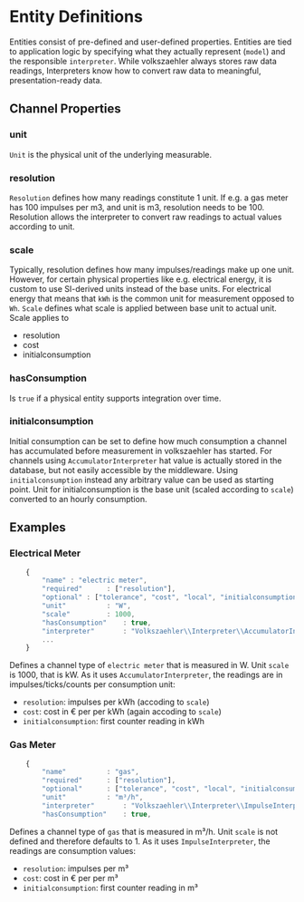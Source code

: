 # Entity Definitions

Entities consist of pre-defined and user-defined properties. Entities are tied to application logic by specifying what they actually represent (`model`) and the responsible `interpreter`. While volkszaehler always stores raw data readings, Interpreters know how to convert raw data to meaningful, presentation-ready data.

## Channel Properties

### unit

`Unit` is the physical unit of the underlying measurable.

### resolution

`Resolution` defines how many readings constitute 1 unit. If e.g. a gas meter has 100 impulses per m3, and unit is m3, resolution needs to be 100. Resolution allows the interpreter to convert raw readings to actual values according to unit.

### scale

Typically, resolution defines how many impulses/readings make up one unit. However, for certain physical properties like e.g. electrical energy, it is custom to use SI-derived units instead of the base units. For electrical energy that means that `kWh` is the common unit for measurement opposed to `Wh`.
`Scale` defines what scale is applied between base unit to actual unit. Scale applies to

  - resolution
  - cost
  - initialconsumption

### hasConsumption

Is `true` if a physical entity supports integration over time.

### initialconsumption

Initial consumption can be set to define how much consumption a channel has accumulated before measurement in volkszaehler has started. For channels using `AccumulatorInterpreter` hat value is actually stored in the database, but not easily accessible by the middleware. Using `initialconsumption` instead any arbitrary value can be used as starting point. Unit for initialconsumption is the base unit (scaled according to `scale`) converted to an hourly consumption.

## Examples

### Electrical Meter

````javascript
	{
		"name" : "electric meter",
		"required"		: ["resolution"],
		"optional" : ["tolerance", "cost", "local", "initialconsumption"],
		"unit"			: "W",
		"scale"			: 1000,
		"hasConsumption"	: true,
		"interpreter"		: "Volkszaehler\\Interpreter\\AccumulatorInterpreter",
		...
	}
````

Defines a channel type of `electric meter` that is measured in W. Unit `scale` is 1000, that is kW. As it uses `AccumulatorInterpreter`, the readings are in impulses/ticks/counts per consumption unit:

  - `resolution`: impulses per kWh (accoding to `scale`)
  - `cost`: cost in € per per kWh (again accoding to `scale`)
  - `initialconsumption`: first counter reading in kWh

### Gas Meter

````javascript
	{
		"name"			: "gas",
		"required"		: ["resolution"],
		"optional"		: ["tolerance", "cost", "local", "initialconsumption"],
		"unit"			: "m³/h",
		"interpreter"		: "Volkszaehler\\Interpreter\\ImpulseInterpreter",
		"hasConsumption"	: true,
````

Defines a channel type of `gas` that is measured in m³/h. Unit `scale` is not defined and therefore defaults to 1. As it uses `ImpulseInterpreter`, the readings are consumption values:

  - `resolution`: impulses per m³
  - `cost`: cost in € per per m³
  - `initialconsumption`: first counter reading in m³
